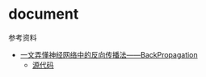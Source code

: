# document
参考资料

- [一文弄懂神经网络中的反向传播法——BackPropagation](http://www.cnblogs.com/charlotte77/p/5629865.html)
    + [源代码](https://github.com/Save404/document/backpropagation.py)


